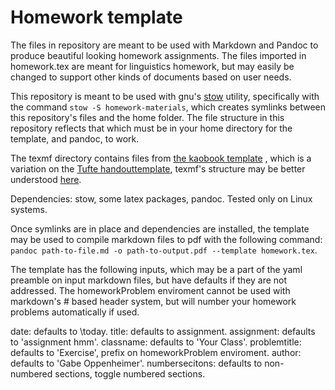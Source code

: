 # Homework template

The files in repository are meant to be used with Markdown and Pandoc to produce beautiful looking
homework assignments. The files imported in homework.tex are meant for linguistics homework, but
may easily be changed to support other kinds of documents based on user needs.

This repository is meant to be used with gnu's [stow](https://www.gnu.org/software/stow/) utility,
specifically with the command `stow -S homework-materials`, which creates symlinks between this
repository's files and the home folder. The file structure in this repository reflects that which
must be in your home directory for the template, and pandoc, to work.

The texmf directory contains files from [the kaobook template](https://www.latextemplates.com/template/kaobook)
, which is a variation on the [Tufte handouttemplate](https://rstudio.github.io/tufte/), texmf's 
structure may be better understood [here](www.texdoc.net/texmf-dist/doc/generic/tds/tds.pdf). 

Dependencies: stow, some latex packages, pandoc.
Tested only on Linux systems.

Once symlinks are in place and dependencies are installed, the template may be used to compile
markdown files to pdf with the following command: `pandoc path-to-file.md -o path-to-output.pdf --template homework.tex`.

The template has the following inputs, which may be a part of the yaml preamble on input markdown 
files, but have defaults if they are not addressed. The homeworkProblem enviroment cannot be used
with markdown's # based header system, but will number your homework problems automatically if 
used.

date: defaults to \today.
title: defaults to assignment.
assignment: defaults to 'assignment hmm'.
classname: defaults to 'Your Class'.
problemtitle: defaults to 'Exercise', prefix on homeworkProblem enviroment. 
author: defaults to 'Gabe Oppenheimer'.
numbersecitons: defaults to non-numbered sections, toggle numbered sections.
